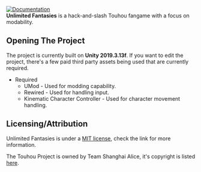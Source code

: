 [![Documentation](https://github.com/christides11/touhou-unlimited-fantasies/workflows/Documentation/badge.svg)](https://christides11.github.io/touhou-unlimited-fantasies/)   
**Unlimited Fantasies** is a hack-and-slash Touhou fangame with a focus on modability. 

## Opening The Project
The project is currently built on **Unity 2019.3.13f**.
If you want to edit the project, there's a few paid third party assets being used that are currently required.

* Required
  * UMod - Used for modding capability.
  * Rewired - Used for handling input.
  * Kinematic Character Controller - Used for character movement handling.

## Licensing/Attribution
Unlimited Fantasies is under a [MIT license](https://github.com/christides11/touhou-unlimited-fantasies/blob/master/LICENSE), check the link for more information.

The Touhou Project is owned by Team Shanghai Alice, it's copyright is listed [here](https://en.touhouwiki.net/wiki/Touhou_Wiki:Copyrights).
